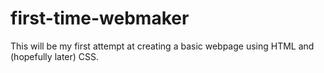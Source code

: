 # first-time-webmaker
This will be my first attempt at creating a basic webpage using HTML and (hopefully later) CSS.
